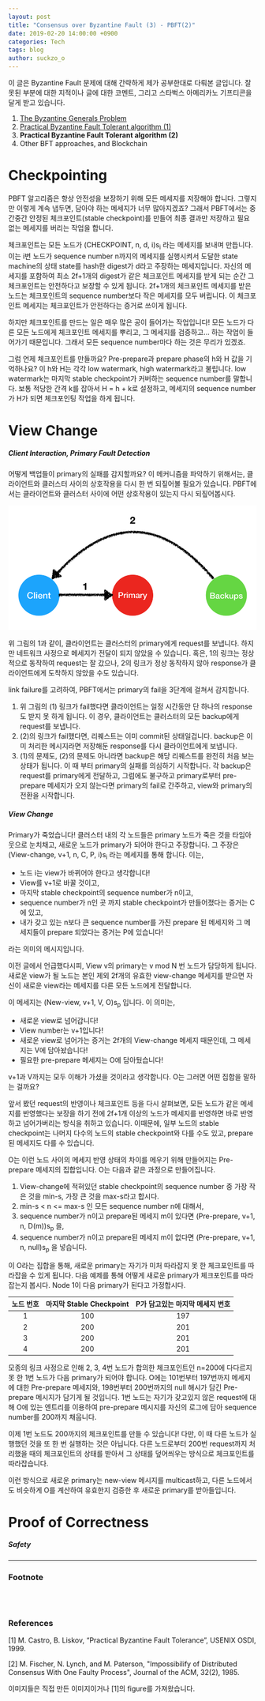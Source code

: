 ```yaml
---
layout: post
title: "Consensus over Byzantine Fault (3) - PBFT(2)"
date: 2019-02-20 14:00:00 +0900
categories: Tech
tags: blog
author: suckzo_o
---
```


이 글은 Byzantine Fault 문제에 대해 간략하게 제가 공부한대로 다뤄본 글입니다. 잘못된 부분에 대한 지적이나 글에 대한 코멘트, 그리고 스타벅스 아메리카노 기프티콘을 달게 받고 있습니다.

1. [The Byzantine Generals Problem](/tech/2018/02/06/bft-1.html)
2. [Practical Byzantine Fault Tolerant algorithm (1)](/tech/2018/02/19/bft-2.html)
3. **Practical Byzantine Fault Tolerant algorithm (2)**
4. Other BFT approaches, and Blockchain



# Checkpointing

PBFT 알고리즘은 항상 안전성을 보장하기 위해 모든 메세지를 저장해야 합니다. 그렇지만 이렇게 계속 냅두면, 담아야 하는 메세지가 너무 많아지겠죠? 그래서 PBFT에서는 중간중간 안정된 체크포인트(stable checkpoint)를 만들어 최종 결과만 저장하고 필요 없는 메세지를 버리는 작업을 합니다.

체크포인트는 모든 노드가 (CHECKPOINT, n, d, i)s<sub>i</sub> 라는 메세지를 보내며 만듭니다. 이는 i번 노드가 sequence number n까지의 메세지를 실행시켜서 도달한 state machine의 상태 state를 hash한 digest가 d라고 주장하는 메세지입니다. 자신의 메세지를 포함하여 최소 2f+1개의 digest가 같은 체크포인트 메세지를 받게 되는 순간 그 체크포인트는 안전하다고 보장할 수 있게 됩니다. 2f+1개의 체크포인트 메세지를 받은 노드는 체크포인트의 sequence number보다 작은 메세지를 모두 버립니다. 이 체크포인트 메세지는 체크포인트가 안전하다는 증거로 쓰이게 됩니다.

하지만 체크포인트를 만드는 일은 매우 많은 공이 들어가는 작업입니다! 모든 노드가 다른 모든 노드에게 체크포인트 메세지를 뿌리고, 그 메세지를 검증하고… 하는 작업이 들어가기 때문입니다. 그래서 모든 sequence number마다 하는 것은 무리가 있겠죠.

그럼 언제 체크포인트를 만들까요? Pre-prepare과 prepare phase의 h와 H 값을 기억하나요? 이 h와 H는 각각 low watermark, high watermark라고 불립니다. low watermark는 마지막 stable checkpoint가 커버하는 sequence number를 말합니다. 보통 적당한 간격 k를 잡아서 H = h + k로 설정하고, 메세지의 sequence number가 H가 되면 체크포인팅 작업을 하게 됩니다.



# View Change

##### Client Interaction, Primary Fault Detection

어떻게 백업들이 primary의 실패를 감지할까요? 이 메커니즘을 파악하기 위해서는, 클라이언트와 클러스터 사이의 상호작용을 다시 한 번 되짚어볼 필요가 있습니다. PBFT에서는 클라이언트와 클러스터 사이에 어떤 상호작용이 있는지 다시 되짚어봅시다.

![Interaction between the cluster and a client](/assets/images/bft/fail-case.png)

위 그림의 1과 같이, 클라이언트는 클러스터의 primary에게 request를 보냅니다. 하지만 네트워크 사정으로 메세지가 전달이 되지 않았을 수 있습니다. 혹은, 1의 링크는 정상적으로 동작하여 request는 잘 갔으나, 2의 링크가 정상 동작하지 않아 response가 클라이언트에게 도착하지 않았을 수도 있습니다.

link failure를 고려하여, PBFT에서는 primary의 fail을 3단계에 걸쳐서 감지합니다.

1. 위 그림의 (1) 링크가 fail했다면 클라이언트는 일정 시간동안 단 하나의 response도 받지 못 하게 됩니다. 이 경우, 클라이언트는 클러스터의 모든 backup에게 request를 보냅니다.
2. (2)의 링크가 fail했다면, 리퀘스트는 이미 commit된 상태일겁니다. backup은 이미 처리한 메시지라면 저장해둔 response를 다시 클라이언트에게 보냅니다.
3. (1)의 문제도, (2)의 문제도 아니라면 backup은 해당 리퀘스트를 완전히 처음 보는 상태가 됩니다. 이 때 부터 primary의 실패를 의심하기 시작합니다. 각 backup은 request를 primary에게 전달하고, 그럼에도 불구하고 primary로부터 pre-prepare 메세지가 오지 않는다면 primary의 fail로 간주하고, view와 primary의 전환을 시작합니다.

##### View Change

Primary가 죽었습니다! 클러스터 내의 각 노드들은 primary 노드가 죽은 것을 타임아웃으로 눈치채고, 새로운 노드가 primary가 되어야 한다고 주장합니다. 그 주장은 (View-change, v+1, n, C, P, i)s<sub>i</sub> 라는 메세지를 통해 합니다. 이는,

- 노드 i는 view가 바뀌어야 한다고 생각합니다!
- View를 v+1로 바꿀 것이고,
- 마지막 stable checkpoint의 sequence number가 n이고,
- sequence number가 n인 곳 까지 stable checkpoint가 만들어졌다는 증거는 C에 있고,
- 내가 갖고 있는 n보다 큰 sequence number를 가진 prepare 된 메세지와 그 메세지들이 prepare 되었다는 증거는 P에 있습니다!

라는 의미의 메시지입니다.

이전 글에서 언급했다시피, View v의 primary는 v mod N 번 노드가 담당하게 됩니다. 새로운 view가 될 노드는 본인 제외 2f개의 유효한 view-change 메세지를 받으면 자신이 새로운 view라는 메세지를 다른 모든 노드에게 전달합니다.

이 메세지는 (New-view, v+1, V, O)s<sub>p</sub> 입니다. 이 의미는,

- 새로운 view로 넘어갑니다!
- View number는 v+1입니다!
- 새로운 view로 넘어가는 증거는 2f개의 View-change 메세지 때문인데, 그 메세지는 V에 담아놨습니다!
- 필요한 pre-prepare 메세지는 O에 담아뒀습니다!

v+1과 V까지는 모두 이해가 가셨을 것이라고 생각합니다. O는 그러면 어떤 집합을 말하는 걸까요?

앞서 봤던 request의 반영이나 체크포인트 등을 다시 살펴보면, 모든 노드가 같은 메세지를 반영했다는 보장을 하기 전에 2f+1개 이상의 노드가 메세지를 반영하면 바로 반영하고 넘어가버리는 방식을 취하고 있습니다. 이때문에, 일부 노드의 stable checkpoint는 나머지 다수의 노드의 stable checkpoint와 다를 수도 있고, prepare된 메세지도 다를 수 있습니다.

O는 이런 노드 사이의 메세지 반영 상태의 차이를 메우기 위해 만들어지는 Pre-prepare 메세지의 집합입니다. O는 다음과 같은 과정으로 만들어집니다.

1. View-change에 적혀있던 stable checkpoint의 sequence number 중 가장 작은 것을 min-s, 가장 큰 것을 max-s라고 합시다.
2. min-s < n <= max-s 인 모든 sequence number n에 대해서,
3. sequence number가 n이고 prepare된 메세지 m이 있다면 (Pre-prepare, v+1, n, D(m))s<sub>p</sub> 을,
4. sequence number가 n이고 prepare된 메세지 m이 없다면 (Pre-prepare, v+1, n, null)s<sub>p</sub> 을 넣습니다.


이 O라는 집합을 통해, 새로운 primary는 자기가 미처 따라잡지 못 한 체크포인트를 따라잡을 수 있게 됩니다. 다음 예제를 통해 어떻게 새로운 primary가 체크포인트를 따라잡는지 봅시다. Node 1이 다음 primary가 된다고 가정합시다.

| 노드 번호 | 마지막 Stable Checkpoint | P가 담고있는 마지막 메세지 번호 |
| :---: | :-------------------: | :----------------: |
|   1   |          100          |        197         |
|   2   |          200          |        201         |
|   3   |          200          |        201         |
|   4   |          200          |        201         |

모종의 링크 사정으로 인해 2, 3, 4번 노드가 합의한 체크포인트인 n=200에 다다르지 못 한 1번 노드가 다음 primary가 되어야 합니다. O에는 101번부터 197번까지 메세지에 대한 Pre-prepare 메세지와, 198번부터 200번까지의 null 해시가 담긴 Pre-prepare 메시지가 담기게 될 것입니다. 1번 노드는 자기가 갖고있지 않은 request에 대해 O에 있는 엔트리를 이용하여 pre-prepare 메시지를 자신의 로그에 담아 sequence number를 200까지 채웁니다.

이제 1번 노드도 200까지의 체크포인트를 만들 수 있습니다! 다만, 이 때 다른 노드가 실행했던 것을 또 한 번 실행하는 것은 아닙니다. 다른 노드로부터 200번 request까지 처리했을 때의 체크포인트의 상태를 받아서 그 상태를 덮어씌우는 방식으로 체크포인트를 따라잡습니다.

이런 방식으로 새로운 primary는 new-view 메시지를 multicast하고, 다른 노드에서도 비슷하게 O를 계산하여 유효한지 검증한 후 새로운 primary를 받아들입니다.



# Proof of Correctness

##### Safety



---

### Footnote

<br>

<br>


### References 

[1] M. Castro, B. Liskov, “Practical Byzantine Fault Tolerance”, USENIX OSDI, 1999.

[2] M. Fischer, N. Lynch, and M. Paterson, "Impossibilify of Distributed Consensus With One Faulty Process", Journal of the ACM, 32(2), 1985.

이미지들은 직접 만든 이미지이거나 [1]의 figure를 가져왔습니다.
